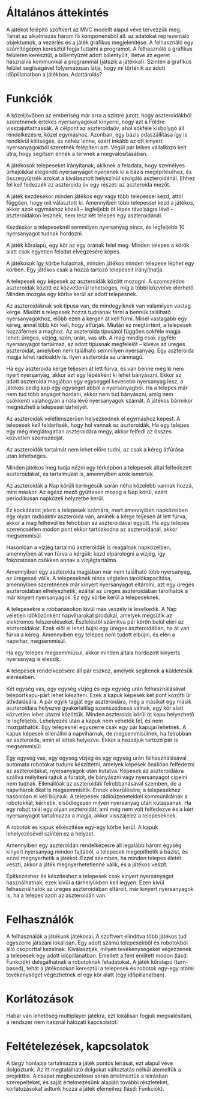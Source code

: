 # Általános áttekintés

A játékot felépítő szoftvert az MVC modellt alapul véve tervezzük meg. Tehát az alkalmazás három fő komponensből áll: az adatokat reprezentáló objektumok, a vezérlés és a játék grafikus megjelenítése. 
A felhasználó egy számítógépen keresztül fogja futtatni a programot. 
A felhasználó a grafikus felületen keresztül, a billentyűzet adott billentyűit, illetve az egeret használva kommunikál a programmal (játszik a játékkal). Szintén a grafikus felület segítségével folyamatosan látja, hogy mi történik az adott időpillanatban a játékban. 
Adattárolás? 

# Funkciók

A közeljövőben az emberiség már arra a szintre jutott, hogy aszteroidákból szeretnének értékes nyersanyagokat kinyerni, hogy azt a Földre visszajuttathassák. A célpont az aszteroidaöv, ahol sokféle kisbolygó áll rendelkezésre, közel egymáshoz. Azonban, egy bázis odaszállítása így is rendkívül költséges, és nehéz lenne, ezért inkább az ott kinyert nyersanyagokból szeretnék felépíteni azt. Végül pár lelkes vállalkozó kelt útra, hogy segítsen ennek a tervnek a megvalósításában.

A játékosok telepeseket irányítanak, akiknek a feladata, hogy személyes űrhajóikkal elegendő nyersanyagot nyerjenek ki a bázis megépítéséhez, és összegyűjtsék azokat a kiválasztott helyszínül szolgáló aszteroidánál. Ehhez fel kell fedezzék az aszteroida öv egy részét: az aszteroida mezőt.

A játék kezdésekor minden játékos egy vagy több telepessel kezd, attól függően, hogy mit választott ki. Amennyiben több telepessel kezd a játékos, akkor azok egymáshoz közeli – legfeljebb öt lépés távolságra lévő – aszteroidákon lesznek, nem lesz két telepes egy aszteroidánál.

Kezdéskor a telepeseknél semmilyen nyersanyag nincs, és legfeljebb 10 nyersanyagot tudnak hordozni.

A játék köralapú, egy kör az egy órának felel meg. Minden telepes a körök alatt csak egyetlen feladat elvégzésére képes.

A játékosok így körbe haladnak, minden játékos minden telepese léphet egy körben. Egy játékos csak a hozzá tartozó telepeseit irányíthatja.

A telepesek egy képesek az aszteroidák között mozogni. A szomszédos aszteroidák között ez közvetlenül lehetséges, míg a többi közvetve elérhető. Minden mozgás egy körbe kerül az adott telepesnek.

Az aszteroidáknak sok típusa van, de mindegyiknek van valamilyen vastag kérge. Mielőtt a telepesek hozzá tudnának férni a bennük található nyersanyagokhoz, előbb ezen a kérgen át kell fúrni. Minél vastagabb egy kéreg, annál több kör kell, hogy átfúrják.
Miután ez megtörtént, a telepesek hozzáférnek a maghoz. Az aszteroida típusától függően sokféle magja lehet: üreges, vízjég, szén, urán, vas stb. A mag mindig csak egyféle nyersanyagot tartalmaz, az adott típusnak megfelelőt – kivéve az üreges aszteroidát, amelyben nem található semmilyen nyersanyag.
Egy aszteroida magja lehet radioaktív is. Ilyen aszteroida az uránmagú.

Ha egy aszteroida kérge teljesen át lett fúrva, és van benne még ki nem nyert nyersanyag, akkor azt egy lépésként ki lehet bányászni. Ekkor az adott aszteroida magjában egy egységgel kevesebb nyersanyag lesz, a játékos pedig kap egy egységet abból a nyersanyagból.
Ha a telepes már nem tud több anyagot hordani, akkor nem tud bányászni, amíg nem csökkenti valahogyan a nála lévő nyersanyagok számát. A játékos bármikor megnézheti a telepesei tárhelyét.

Az aszteroidák véletlenszerűen helyezkednek el egymáshoz képest. A telepesek kell felderítsék, hogy hol vannak az aszteroidák. Ha egy telepes egy még meglátogatlan aszteroidára megy, akkor felfedi az összes közvetlen szomszédját.

Az aszteroidák tartalmát nem lehet előre tudni, az csak a kéreg átfúrása után lehetséges.

Minden játékos meg tudja nézni egy térképben a telepesek által felfedezett aszteroidákat, és tartalmukat is, amennyiben azok ismertek.

Az aszteroidák a Nap körüli keringésük során néha közelebb vannak hozzá, mint máskor. Az egész mező gyüttesen mozog a Nap körül, ezért periodikusan napközeli helyzetbe kerül.

Ez kockázatot jelent a telepesek számára, mert amennyiben napközelben egy olyan radioaktív aszteroida van, aminek a kérge teljesen át lett fúrva, akkor a mag felhevül és felrobban az aszteroidával együtt. Ha egy telepes szerencsétlen módon pont ekkor tartózkodna az aszteroidánál, akkor megsemmisül.

Hasonlóan a vízjég tartalmú aszteroidák is reagálnak napközelben, amennyiben át van fúrva a kérgük: kezd elpárologni a vízjég, így fokozatosan csökken annak a vízjégtartalma.

Amennyiben egy aszteroida magjában már nem található több nyersanyag, az üregessé válik.
A telepeseknek nincs végtelen tárolókapacitása, amennyiben szeretnének már kinyert nyersanyagot eltárolni, azt egy üreges aszteroidában elhelyezhetik; ezáltal az üreges aszteroidában tárolhatók a már kinyert nyersanyagok. Ez egy körbe kerül a telepeseknek.

A telepesekre a robbanásokon kívül más veszély is leselkedik. A Nap véletlen időközönként napviharokat produkál, amelyek megsütik az elektromos felszereléseket. Észleléstől számítva pár körön belül eléri az aszteroidákat. Ezek elől el lehet bújni egy üreges aszteroidában, ha át van fúrva a kéreg. Amennyiben egy telepes nem tudott elbújni, és eléri a napvihar, megsemmisül.

Ha egy telepes megsemmiüsul, akkor minden általa hordozott kinyerts nyersanyag is eleszik.

A telepesek rendelkezésére áll pár eszköz, amelyek segítenek a küldetésük elérésében.

Két egység vas, egy egység vízjég és egy egység urán felhasználásával teleportkapu-párt lehet készíteni. Ezek a kapuk képesek két pont közötti űr áthidalására. A pár egyik tagját egy aszteroidára, még a másikat egy másik aszteroidára helyezve gyakorlatilag szomszédossá válnak, egy kör alatt közvetlen lehet utazni közöttük. Minden aszteroida körül öt kapu helyezhető le legfeljebb. Lehelyezés után a kapuk nem vehetők fel, és nem mozgathatók. Egy telepesnél egyszerre csak egy pár kapujai lehetnek. 
A kapuk képesek ellenállni a napviharnak, de megsemmisülnek, ha felrobban az aszteroida, amin el lettek helyezve. Ekkor a hozzájuk tartozó pár is megsemmisül.

Egy egység vas, egy egység vízjég és egy egység urán felhasználásával automata robotokat tudunk készíttetni, amelyek képesek önállóan felfedezni az aszteroidákat, nyersanyagok után kutatva. Képesek az aszteroidákra szállva mélyíteni rajtuk a furatot, de bányászni vagy nyersanyagot cipelni nem tudnak. Ellenállóak az aszteroidák felrobbanásával szemben, de a napviharok őket is megsemmisítik. Ennek elkerülésére, a telepesekhez hasonlóan el kell bújniuk. A telepesek rádióüzenetekkel kommunikálnak a robotokkal; kérhetik, elsődlegesen milyen nyersanyag után kutassanak. Ha egy robot talál egy olyan aszteroidát, ami még nem volt felfedezve és a kért nyersanyagot tartalmazza a magja, akkor visszajelez a telepeseknek.

A robotok és kapuk elkészítése egy-egy körbe kerül. A kapuk lehelyezésével szintén ez a helyzet.

Amennyiben egy aszteroidán rendelkezésre áll legalább három egység kinyert nyersanyag minden fajtából, a telepesek megépíthetik a bázist, és ezzel megnyerhetik a játékot. Ezzel szemben, ha minden telepes életét veszti, akkor a játék megnyerhetetlenné válik, és a játékos veszít.

Építkezéshez és készítéshez a telepesek csak kinyert nyersanyagot használhatnak; ezek kívül a tárhelyükben kell legyen. Ezen kívül felhasználhatók az üreges aszteroidában eltárolt, már kinyert nyersanyagok is, ha a telepes azon az aszteroidán van.

# Felhasználók

A felhasználók a játékunk játékosai. A szoftvert elindítva több játékos tud egyszerre játszani lokálisan. 
Egy adott számú telepesekből és robotokból álló csoporttal kezelnek. Kiválasztják, milyen tevékenységeket végezzenek a telepesek egy adott időpillanatban. Emellett a fent említett módon (lásd: Funkciók) delegálhatnak a robotoknak feladatokat. 
A játék köralapú (turn-based), tehát a játékosokon keresztül a telepesek és robotok egy-egy atomi tevékenységet végezhetnek el egy kör alatt (egy időpillanatban).

# Korlátozások

Habár van lehetőség multiplayer játékra, ezt lokálisan fogjuk megvalósítani, a rendszer nem használ hálózati kapcsolatot. 


# Feltételezések, kapcsolatok

A tárgy honlapja tartalmazza a játék pontos leírását, ezt alapul véve dolgoztunk. Az itt megtalálható dolgokat változtatás nélkül átemeltük a projektbe. A csapat megbeszélései során értelmeztük a leírásban szerepelteket, és saját értelmezésünk alapján további részleteket, korlátozásokat adtunk hozzá a játék elemeihez (lásd: Funkciók). 
